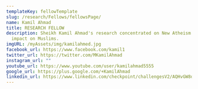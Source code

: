 ```yaml
---
templateKey: fellowTemplate
slug: /research/Fellows/fellowsPage/
name: Kamil Ahmad
title: RESEARCH FELLOW
description: Sheikh Kamil Ahmad's research concentrated on New Atheism and its
  impact on Muslims.
imgURL: /myAssets/img/kamilahmed.jpg
facebook_url: https://www.facebook.com/kamil1
twitter_url: https://twitter.com/MKamilAhmad
instagram_url: ""
youtube_url: https://www.youtube.com/user/kamilahmad5555
google_url: https://plus.google.com/+KamilAhmad
linkedin_url: https://www.linkedin.com/checkpoint/challengesV2/AQHvGW8dNJmS4gAAAXNs67yc-sDYkHYJsnrEDVNyZ11xfSAfS0tIuEFmk-cAMtyjkMlDpWh9HFucK73_d53oRevy4Cejy1n5Rg
---
```

